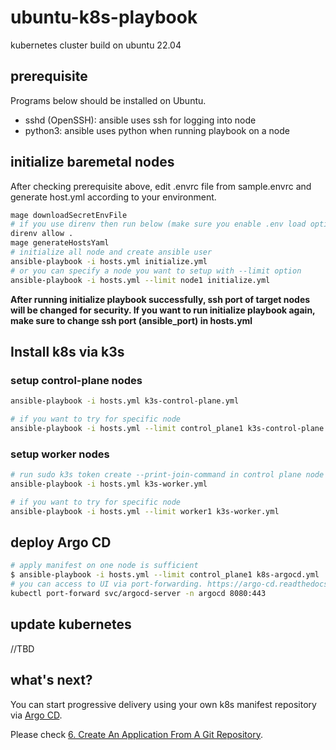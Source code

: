 # ubuntu-k8s-playbook

kubernetes cluster build on ubuntu 22.04

## prerequisite

Programs below should be installed on Ubuntu.

- sshd (OpenSSH): ansible uses ssh for logging into node
- python3: ansible uses python when running playbook on a node

## initialize baremetal nodes

After checking prerequisite above, edit .envrc file from sample.envrc and generate host.yml according to your environment.

```bash
mage downloadSecretEnvFile
# if you use direnv then run below (make sure you enable .env load option)
direnv allow .
mage generateHostsYaml
# initialize all node and create ansible user
ansible-playbook -i hosts.yml initialize.yml
# or you can specify a node you want to setup with --limit option
ansible-playbook -i hosts.yml --limit node1 initialize.yml
```

**After running initialize playbook successfully, ssh port of target nodes will be changed for security. If you want to run initialize playbook again, make sure to change ssh port (ansible_port) in hosts.yml**

## Install k8s via k3s

### setup control-plane nodes

```bash
ansible-playbook -i hosts.yml k3s-control-plane.yml

# if you want to try for specific node
ansible-playbook -i hosts.yml --limit control_plane1 k3s-control-plane.yml
```

### setup worker nodes

```bash
# run sudo k3s token create --print-join-command in control plane node and get latest token & ca-cert
ansible-playbook -i hosts.yml k3s-worker.yml

# if you want to try for specific node
ansible-playbook -i hosts.yml --limit worker1 k3s-worker.yml
```

## deploy Argo CD

```bash
# apply manifest on one node is sufficient
$ ansible-playbook -i hosts.yml --limit control_plane1 k8s-argocd.yml
# you can access to UI via port-forwarding. https://argo-cd.readthedocs.io/en/stable/getting_started/
kubectl port-forward svc/argocd-server -n argocd 8080:443
```

## update kubernetes

//TBD

## what's next?

You can start progressive delivery using your own k8s manifest repository via [Argo CD](https://argo-cd.readthedocs.io/en/stable/).

Please check [6. Create An Application From A Git Repository](https://argo-cd.readthedocs.io/en/stable/getting_started/#6-create-an-application-from-a-git-repository).
